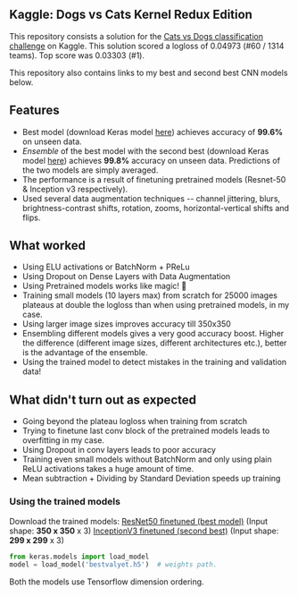 Kaggle: Dogs vs Cats Kernel Redux Edition
------------------------------------------------------------

This repository consists a solution for the [Cats vs Dogs classification challenge][1] on Kaggle. 
This solution scored a logloss of 0.04973 (#60 / 1314 teams). Top score was 0.03303 (#1).

This repository also contains links to my best and second best CNN models below.

Features
-------------
- Best model (download Keras model [here][2]) achieves accuracy of **99.6%** on unseen data.  
- *Ensemble* of the best model with the second best (download Keras model [here][3]) achieves **99.8%** accuracy on unseen data. Predictions of the two models are simply averaged. 
- The performance is a result of finetuning pretrained models (Resnet-50 & Inception v3 respectively).
- Used several data augmentation techniques -- channel jittering, blurs, brightness-contrast shifts, rotation, zooms,  horizontal-vertical shifts and flips.

What worked
-------------------
- Using ELU activations or BatchNorm + PReLu
- Using Dropout on Dense Layers with Data Augmentation
- Using Pretrained models works like magic! :pray:
- Training small models (10 layers max) from scratch for 25000 images plateaus at double the logloss than when using pretrained models, in my case.  
- Using larger image sizes improves accuracy till 350x350
- Ensembling different models gives a very good accuracy boost. Higher the difference (different image sizes, different architectures etc.), better is the advantage of the ensemble.
- Using the trained model to detect mistakes in the training and validation data! 

What didn't turn out as expected
-------------------
- Going beyond the plateau logloss when training from scratch
- Trying to finetune last conv block of the pretrained models leads to overfitting in my case. 
- Using Dropout in conv layers leads to poor accuracy
- Training even small models without BatchNorm and only using plain ReLU activations takes a huge amount of time. 
- Mean subtraction + Dividing by Standard Deviation speeds up training 

### Using the trained models
Download the trained models:
[ResNet50 finetuned (best model)][2] (Input shape: **350 x 350** x 3)
[InceptionV3 finetuned (second best)][3] (Input shape: **299 x 299** x 3)

```python
from keras.models import load_model
model = load_model('bestvalyet.h5')  # weights path.
```
Both the models use Tensorflow dimension ordering.


  [1]: https://www.kaggle.com/c/dogs-vs-cats-redux-kernels-edition
  [2]: https://drive.google.com/open?id=0B9Hz5dudRW34aldhTlA0RDBjeXc
  [3]: https://drive.google.com/open?id=0B9Hz5dudRW34MVZfdGhxVE5lXzQ
